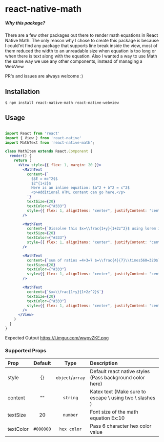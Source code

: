 # react-native-math

##### Why this package?

There are a few other packages out there to render math equations in React Native Math. The only reason why I chose to create this package is because I could'nt find any package that supports line break inside the view, most of them reduced the width to an unreadable size when equation is too long or when there is text along with the equation. Also I wanted a way to use Math the same way we use any other components, instead of managing a WebView

PR's and issues are always welcome :)

## Installation

`$ npm install react-native-math react-native-webview`

## Usage

```jsx

import React from 'react'
import { View } from 'react-native'
import MathText from 'react-native-math';

class MathItem extends React.Component {
  render() {
    return (
      <View style={{ flex: 1, margin: 20 }}>
        <MathText
          content={`
            $$E = mc^2$$
            $2^{1+2}$
            Here is an inline equation: $a^2 + b^2 = c^2$
            <p>Additional HTML content can go here.</p>
          `}
          textSize={20}
          textColor={"#333"}
          style={{ flex: 1, alignItems: "center", justifyContent: "center" }}
        />

        <MathText
          content={`Dissolve this $x=\\frac{1+y}{1+2z^2}$ using lorem ipsum dolor sit amet`}
          textSize={20}
          textColor={"#333"}
          style={{ flex: 1, alignItems: "center", justifyContent: "center" }}
        />

        <MathText
          content={`sum of ratios =4+3=7 $=\\frac{4}{7}\\times560=320$`}
          textSize={20}
          textColor={"#333"}
          style={{ flex: 1, alignItems: "center", justifyContent: "center" }}
        />

        <MathText
          content={`$x=\\frac{1+y}{1+2z^2}$`}
          textSize={20}
          textColor={"#333"}
          style={{ flex: 1, alignItems: "center", justifyContent: "center" }}
        />
      </View>
    )
  }
}
```

Expected Output https://i.imgur.com/wwpvZKE.png

### Supported Props

| Prop      |  Default  |       Type       | Description                                               |
| :-------- | :-------: | :--------------: | :-------------------------------------------------------- |
| style     |    {}     | `object`/`array` | Default react native styles (Pass background color here)  |
| content     |    ""     |     `string`     | Katex text (Make sure to escape \\ using two \\ slashes ) |
| textSize  |    20     |     `number`     | Font size of the math equation Ex:10                      |
| textColor | `#000000` |   `hex color`    | Pass 6 character hex color value                          |
